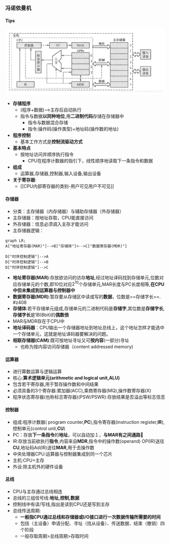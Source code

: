 ### 冯诺依曼机

#### Tips

![](attachments/Pasted%20image%2020220618024429.png)
- **存储程序**
	- (程序+数据)-->主存后自动执行
	- 指令与数据**以同种地位**,用**二进制代码**存储在存储器中
		- 指令与数据混合存储
		- 指令:操作码(操作类型)+地址码(操作数的地址)
- **程序控制**
	- 基本工作方式是**控制流驱动方式**
- **基本特点**
	- 按地址访问并顺序执行指令
		- CPU在程序计数器的指引下，线性顺序地读取下一条指令和数据
- **组成**
	- 运算器,存储器,控制器,输入设备,输出设备
- **关于寄存器**:
	- [[CPU内部寄存器的类别-用户可见用户不可见]]
#### 存储器
- 分类：主存储器（内存储器）与辅助存储器（外存储器）
- 主存储器：按地址存取，CPU能直接访问
- 外存储器：信息必须调入主存才能访问
- 主存储器逻辑：
```mermaid
graph LR;
A["地址寄存器(MAR)"]-->B["存储体"]<-->C["数据寄存器(MDR)"]

D["时序控制逻辑"]-->A
D["时序控制逻辑"]-->B
D["时序控制逻辑"]-->C
```
- **地址寄存器(MAR)**:存放欲访问的访存**地址**,经过地址译码找到存储单元,位数对应存储单元的个数,即10位对应$2^{10}$个存储单元,MAR长度与PC长度相等,**在CPU中但未集成到运算器与控制器中**
- **数据寄存器(MDR)**:暂存要从存储区中读或写的**数据**，位数是==存储字长==. #z408 
- **存储体**:若干存储单元组成,存储单元的二进制代码是**存储字**,其位数是**存储字长**,**存储字长**是1B(8bit)的**偶数倍**
- MAR与MDR存在于CPU中
- **地址译码器**：CPU输出一个存储器地址到地址总线上，这个地址怎样才能选中一个存储单元，这就是地址译码器要解决的问题。
- **相联存储器(CAM)**:既可按地址寻址又可**按内容**(一部分)寻址
	- 也称为按内容访问存储器（content addressed memory)

#### 运算器
- 进行算数运算与逻辑运算
- 核心:**算术逻辑单元(arithmetic and logical unit,ALU)**
- 包含若干寄存器,用于暂存操作数和中间结果
- 必须具备的3个寄存器:累加器(ACC),乘商寄存器(MQ),操作数寄存器(X)
- 程序状态寄存器(也称标志寄存器)(PSW/PSWR):存放结果是否溢出等标志信息
#### 控制器
- 组成:程序计数器( program counter,**PC**),指令寄存器(instruction register,**IR**),控制单元(control unit,**CU**)
- PC：存放**下一条指令**的**地址**，可以自动加１，**与MAR有之间通路**🌅
- IR:存放当前欲执行**指令**,内容来自**MDR**,指令中的操作数(operand) OP(IR)送往**CU**,地址码Ad(IR)送往**MAR**,用于去操作数
- 中央处理器CPU:运算器与控制器集成到同一个芯片
- 主机:CPU+主存
- 外设:除主机外的硬件设备
#### 总线
- CPU与主存通过总线相连
- 总线的三组信号线:**地址,控制,数据**
- 控制线中有读/写线,指出是读到CPU还是写到主存
- 总线传送周期:
	- **一般指CPU通过总线和存储器或I/O接口进行一次数据传输所需要的时间**
	- 包括（主设备）申请分配、寻址（找从设备）、传送数据、结束（撤销）四个阶段
	- 一般存取周期>总线周期>存取时间